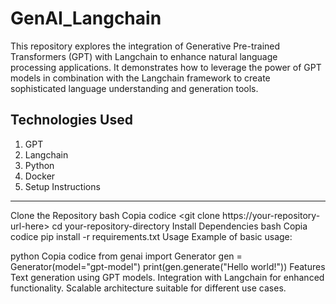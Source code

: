 # GenAI_Langchain
This repository explores the integration of Generative Pre-trained Transformers (GPT) with Langchain to enhance natural language processing applications. It demonstrates how to leverage the power of GPT models in combination with the Langchain framework to create sophisticated language understanding and generation tools.

## Technologies Used
1. GPT
2. Langchain
3. Python
4. Docker
5. Setup Instructions

---

Clone the Repository
bash
Copia codice
<git clone https://your-repository-url-here>
cd your-repository-directory
Install Dependencies
bash
Copia codice
pip install -r requirements.txt
Usage
Example of basic usage:

python
Copia codice
from genai import Generator
gen = Generator(model="gpt-model")
print(gen.generate("Hello world!"))
Features
Text generation using GPT models.
Integration with Langchain for enhanced functionality.
Scalable architecture suitable for different use cases.

